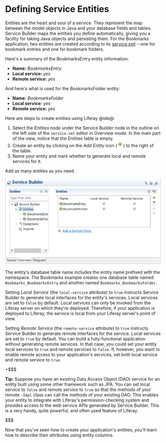 # Defining Service Entities [](id=defining-service-entities)

Entities are the heart and soul of a service. They represent the map between the
model objects in Java and your database fields and tables. Service Builder maps
the entities you define automatically, giving you a facility for taking Java
objects and persisting them. For the Bookmarks application, two entities are
created according to its
[service.xml](https://github.com/liferay/liferay-portal/blob/master/modules/apps/collaboration/bookmarks/bookmarks-service/service.xml)
--one for bookmark entries and one for bookmark folders.

Here's a summary of the BookmarksEntry entity information:

- **Name:** *BookmarksEntry*
- **Local service:** *yes*
- **Remote service:** *yes* 

And here's what is used for the BookmarksFolder entity:

- **Name:** *BookmarksFolder*
- **Local service:** *yes*
- **Remote service:** *yes* 

Here are steps to create entities using Liferay @ide@:

1.  Select the *Entities* node under the Service Builder node in the outline on
    the left side of the `service.xml` editor in Overview mode. In the main part
    of the view, notice that the Entities table is empty.
2.  Create an entity by clicking on the *Add Entity* icon
    (![Add](../../../../images/icon-add-ide.png))
    to the right of the table.
3.  Name your entity and mark whether to generate local and remote services for
    it.

Add as many entities as you need.

![Figure 2: Adding service entities in your `service.xml` file is easy with Liferay @ide@'s *Overview* mode.](../../../../images/service-add-entity.png)

The entity's database table name includes the entity name prefixed with the
namespace. The Bookmarks example creates one database table named
`Bookmarks_BookmarksEntry` and another named `Bookmarks_BookmarksFolder`. 

Setting *Local Service* (the `local-service` attribute) to `true` instructs
Service Builder to generate local interfaces for the entity's services. Local
services are set to `false` by default. Local services can only be invoked from
the Liferay server on which they're deployed. Therefore, if your application is
deployed to Liferay, the service is local from your Liferay server's point of
view.

Setting *Remote Service* (the `remote-service` attribute) to `true` instructs
Service Builder to generate remote interfaces for the service. Local services
are set to `true` by default. You can build a fully-functional application
without generating remote services. In that case, you could set your entity
local services to `true` and remote services to `false`. If, however, you want
to enable remote access to your application's services, set both local service
and remote service to `true`.

+$$$

**Tip:** Suppose you have an existing Data Access Object (DAO) service for an 
entity built using some other framework such as JPA. You can set local service
to `false` and remote service to `true` so that the methods of your remote
`-Impl` class can call the methods of your existing DAO. This enables your
entity to integrate with Liferay's permission-checking system and provides
access to the web service APIs generated by Service Builder. This is a very
handy, quite powerful, and often used feature of Liferay. 

$$$

Now that you've seen how to create your application's entities, you'll learn
how to describe their attributes using entity *columns*. 
